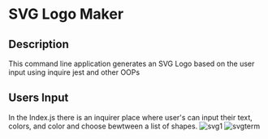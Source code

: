 # SVG Logo Maker
## Description
This command line application generates an SVG Logo based on the user input using inquire jest and other OOPs
## Users Input
In the Index.js there is an inquirer place where user's can input their text, colors, and color and choose bewtween a list of shapes.
![svg1](https://github.com/jmeason/svglogomaker/assets/121059050/3c751553-f5c1-436e-bf40-7a4a34ff5ec9)
![svgterm](https://github.com/jmeason/svglogomaker/assets/121059050/bb033007-f817-4d44-9cf5-e6d855a21e3f)
